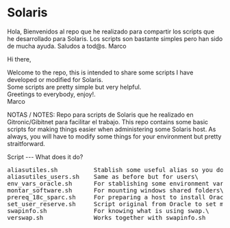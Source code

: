 # Solaris

Hola,
Bienvenidos al repo que he realizado para compartir los scripts que he desarrollado para Solaris.
Los scripts son bastante simples pero han sido de mucha ayuda.
Saludos a tod@s.
Marco

Hi there,

Welcome to the repo, this is intended to share some scripts I have developed or modified for Solaris.\
Some scripts are pretty simple but very helpful.\
Greetings to everybody, enjoy!.\
Marco


NOTAS / NOTES:
Repo para scripts de Solaris que he realizado en Gitronic/Gibitnet para facilitar el trabajo.
This repo contains some basic scripts for making things easier when administering some Solaris host.
As always, you will have to modify some things for your environment but pretty straitforward.

Script --- What does it do?

<pre>
aliasutiles.sh          Stablish some useful alias so you don't have to type a lot\
aliasutiles_users.sh    Same as before but for users\
env_vars_oracle.sh      For stablishing some environment variables when installing Oracle Database\
montar_software.sh      For mounting windows shared folders\
prereq_18c_sparc.sh     For preparing a host to install Oracle DB version 18c\
set_user_reserve.sh     Script original from Oracle to set memory in Solaris hosts.\
swapinfo.sh             For knowing what is using swap.\
verswap.sh              Works together with swapinfo.sh
</pre>
